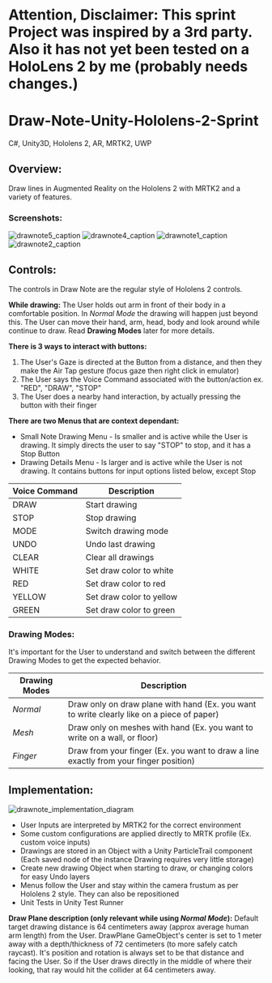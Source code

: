 # Attention, Disclaimer: This sprint Project was inspired by a 3rd party. Also it has not yet been tested on a HoloLens 2 by me (probably needs changes.)

# Draw-Note-Unity-Hololens-2-Sprint
C#, Unity3D, Hololens 2, AR, MRTK2, UWP

## Overview:
Draw lines in Augmented Reality on the Hololens 2 with MRTK2 and a variety of features.

### Screenshots:
![drawnote5_caption](https://user-images.githubusercontent.com/5803874/155637629-c08800d3-f7db-428d-a46d-39c2a2e713db.jpg)
![drawnote4_caption](https://user-images.githubusercontent.com/5803874/155637627-836450b2-05db-421b-8312-846fac8029b2.jpg)
![drawnote1_caption](https://user-images.githubusercontent.com/5803874/155637618-66b3bad0-d822-455b-a620-a2abca995623.jpg)
![drawnote2_caption](https://user-images.githubusercontent.com/5803874/155637623-df23a4a5-f941-4b2f-9f1d-e234c88e9626.jpg)

## Controls:

The controls in Draw Note are the regular style of Hololens 2 controls. 

**While drawing:**
The User holds out arm in front of their body in a comfortable position. In *Normal Mode* the drawing will happen just beyond this.
The User can move their hand, arm, head, body and look around while continue to draw. Read **Drawing Modes** later for more details.

**There is 3 ways to interact with buttons:**
1. The User's Gaze is directed at the Button from a distance, and then they make the Air Tap gesture (focus gaze then right click in emulator)
2. The User says the Voice Command associated with the button/action ex. "RED", "DRAW", "STOP"
3. The User does a nearby hand interaction, by actually pressing the button with their finger

**There are two Menus that are context dependant:**
- Small Note Drawing Menu - Is smaller and is active while the User is drawing. It simply directs the user to say "STOP" to stop, and it has a Stop Button
- Drawing Details Menu - Is larger and is active while the User is not drawing. It contains buttons for input options listed below, except Stop

| Voice Command | Description |
| --- | --- |
| DRAW | Start drawing |
| STOP | Stop drawing |
| MODE | Switch drawing mode |
| UNDO | Undo last drawing |
| CLEAR | Clear all drawings |
| WHITE | Set draw color to white |
| RED | Set draw color to red |
| YELLOW | Set draw color to yellow |
| GREEN | Set draw color to green |

### Drawing Modes:

It's important for the User to understand and switch between the different Drawing Modes to get the expected behavior.

| Drawing Modes | Description |
| --- | --- |
| *Normal* | Draw only on draw plane with hand (Ex. you want to write clearly like on a piece of paper) |
| *Mesh* | Draw only on meshes with hand (Ex. you want to write on a wall, or floor) |
| *Finger* | Draw from your finger (Ex. you want to draw a line exactly from your finger position) |

## Implementation:

![drawnote_implementation_diagram](https://user-images.githubusercontent.com/5803874/155637616-33301d4b-4607-403f-b2fe-3b81429eaaf9.jpg)

- User Inputs are interpreted by MRTK2 for the correct environment
- Some custom configurations are applied directly to MRTK profile (Ex. custom voice inputs)
- Drawings are stored in an Object with a Unity ParticleTrail component (Each saved node of the instance Drawing requires very little storage)
- Create new drawing Object when starting to draw, or changing colors for easy Undo layers
- Menus follow the User and stay within the camera frustum as per Hololens 2 style. They can also be repositioned
- Unit Tests in Unity Test Runner

**Draw Plane description (only relevant while using *Normal Mode*):**
Default target drawing distance is 64 centimeters away (approx average human arm length) from the User. DrawPlane GameObject's center is set to 1 meter away with a depth/thickness of 72 centimeters (to more safely catch raycast). It's position and rotation is always set to be that distance and facing the User. So if the User draws directly in the middle of where their looking, that ray would hit the collider at 64 centimeters away.
